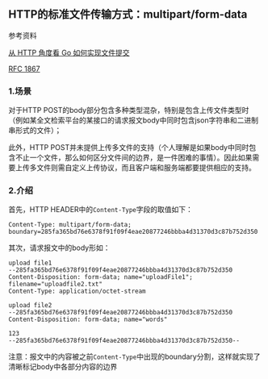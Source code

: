 ## HTTP的标准文件传输方式：multipart/form-data

参考资料

[从 HTTP 角度看 Go 如何实现文件提交](https://juejin.cn/post/6844904017466753032)

[RFC 1867](https://tools.ietf.org/html/rfc1867)

### 1.场景

对于HTTP POST的body部分包含多种类型混杂，特别是包含上传文件类型时（例如某全文检索平台的某接口的请求报文body中同时包含json字符串和二进制串形式的文件）；

此外，HTTP POST并未提供上传多文件的支持（个人理解是如果body中同时包含不止一个文件，那么如何区分文件间的边界，是一件困难的事情）。因此如果需要上传多文件则需自定义上传协议，而且客户端和服务端都要提供相应的支持。

### 2.介绍

首先，HTTP HEADER中的`Content-Type`字段的取值如下：

`Content-Type: multipart/form-data; boundary=285fa365bd76e6378f91f09f4eae20877246bbba4d31370d3c87b752d350`

其次，请求报文中的body形如：

```
upload file1
--285fa365bd76e6378f91f09f4eae20877246bbba4d31370d3c87b752d350
Content-Disposition: form-data; name="uploadFile1"; filename="uploadfile2.txt"
Content-Type: application/octet-stream

upload file2
--285fa365bd76e6378f91f09f4eae20877246bbba4d31370d3c87b752d350
Content-Disposition: form-data; name="words"

123
--285fa365bd76e6378f91f09f4eae20877246bbba4d31370d3c87b752d350--
```

注意：报文中的内容被之前`Content-Type`中出现的boundary分割，这样就实现了清晰标记body中各部分内容的边界



